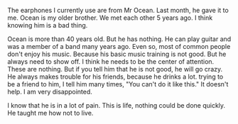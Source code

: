 The earphones I currently use are from Mr Ocean. Last month, he gave it to me. Ocean is my older brother. We met each other 5 years ago. I think knowing him is a bad thing.

Ocean is more than 40 years old. But he has nothing. He can play guitar and was a member of a band many years ago. Even so, most of common people don't enjoy his music. Because his basic music training is not good. But he always need to show off. I think he needs to be the center of attention. These are nothing. But if you tell him that he is not good, he will go crazy. He always makes trouble for his friends, because he drinks a lot. trying to be a friend to him, I tell him many times, "You can't do it like this." It doesn't help. I am very disappointed.

I know that he is in a lot of pain. This is life, nothing could be done quickly. He taught me how not to live.
